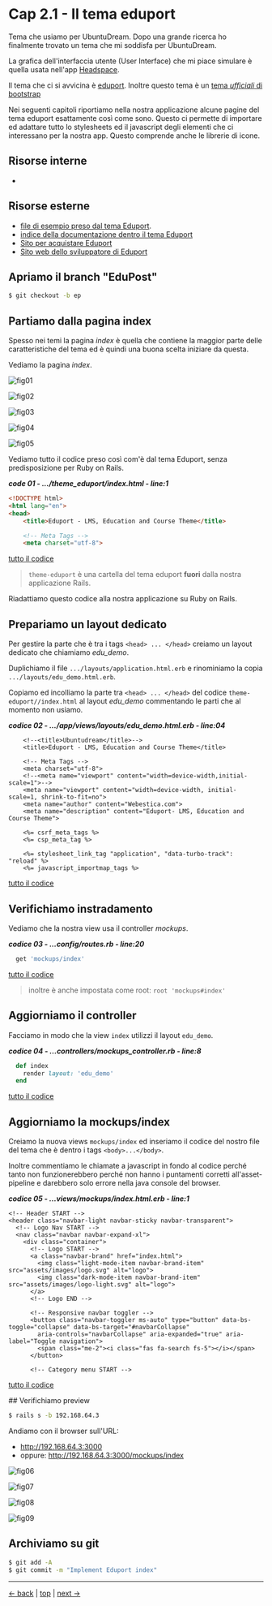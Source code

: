 # <a name="top"></a> Cap 2.1 - Il tema eduport

Tema che usiamo per UbuntuDream.
Dopo una grande ricerca ho finalmente trovato un tema che mi soddisfa per UbuntuDream.

La grafica dell'interfaccia utente (User Interface) che mi piace simulare è quella usata nell'app [Headspace](https://www.headspace.com/).

Il tema che ci si avvicina è [eduport](https://eduport.webestica.com/). 
Inoltre questo tema è un [tema *ufficiali* di bootstrap](https://themes.getbootstrap.com/product/eduport-lms-education-and-course-theme/)


Nei seguenti capitoli riportiamo nella nostra applicazione alcune pagine del tema eduport esattamente così come sono. Questo ci permette di importare ed adattare tutto lo stylesheets ed il javascript degli elementi che ci interessano per la nostra app. Questo comprende anche le librerie di icone.



## Risorse interne

- []()



## Risorse esterne

- [file di esempio preso dal tema Eduport](file:///Users/FB/eduport_v1.2.0/template/index.html).
- [indice della documentazione dentro il tema Eduport](file:///Users/FB/eduport_v1.2.0/template/docs/index.html)
- [Sito per acquistare Eduport](https://themes.getbootstrap.com/store/webestica/)
- [Sito web dello sviluppatore di Eduport](https://eduport.webestica.com/)



## Apriamo il branch "EduPost"

```bash
$ git checkout -b ep
```



## Partiamo dalla pagina index

Spesso nei temi la pagina *index* è quella che contiene la maggior parte delle caratteristiche del tema ed è quindi una buona scelta iniziare da questa.

Vediamo la pagina *index*.

![fig01](https://github.com/flaviobordonidev/leanpubabrandnewcms/blob/master/ubuntudream/04-theme_eduport/01_fig01-index1.png)

![fig02](https://github.com/flaviobordonidev/leanpubabrandnewcms/blob/master/ubuntudream/04-theme_eduport/01_fig02-index2.png)

![fig03](https://github.com/flaviobordonidev/leanpubabrandnewcms/blob/master/ubuntudream/04-theme_eduport/01_fig03-index3.png)

![fig04](https://github.com/flaviobordonidev/leanpubabrandnewcms/blob/master/ubuntudream/04-theme_eduport/01_fig04-index4.png)

![fig05](https://github.com/flaviobordonidev/leanpubabrandnewcms/blob/master/ubuntudream/04-theme_eduport/01_fig05-index5.png)

Vediamo tutto il codice *<html>* preso così com'è dal tema Eduport, senza predisposizione per Ruby on Rails.

***code 01 - .../theme_eduport/index.html - line:1***

```html
<!DOCTYPE html>
<html lang="en">
<head>
	<title>Eduport - LMS, Education and Course Theme</title>

	<!-- Meta Tags -->
	<meta charset="utf-8">
```

[tutto il codice](https://github.com/flaviobordonidev/leanpubabrandnewcms/blob/master/ubuntudream/04-theme_eduport/01_01-theme_eduport-index.html)

> `theme-eduport` è una cartella del tema eduport **fuori** dalla nostra applicazione Rails.

Riadattiamo questo codice alla nostra applicazione su Ruby on Rails.



## Prepariamo un layout dedicato

Per gestire la parte che è tra i tags `<head> ... </head>` creiamo un layout dedicato che chiamiamo *edu_demo*.

Duplichiamo il file `.../layouts/application.html.erb` e rinominiamo la copia `.../layouts/edu_demo.html.erb`. 

Copiamo ed incolliamo la parte tra `<head> ... </head>` del codice `theme-eduport//index.html` al layout *edu_demo* commentando le parti che al momento non usiamo.

***codice 02 - .../app/views/layouts/edu_demo.html.erb - line:04***

```html+erb
    <!--<title>Ubuntudream</title>-->
    <title>Eduport - LMS, Education and Course Theme</title>

    <!-- Meta Tags -->
    <meta charset="utf-8">
    <!--<meta name="viewport" content="width=device-width,initial-scale=1">-->
    <meta name="viewport" content="width=device-width, initial-scale=1, shrink-to-fit=no">
    <meta name="author" content="Webestica.com">
    <meta name="description" content="Eduport- LMS, Education and Course Theme">

    <%= csrf_meta_tags %>
    <%= csp_meta_tag %>

    <%= stylesheet_link_tag "application", "data-turbo-track": "reload" %>
    <%= javascript_importmap_tags %>
```

[tutto il codice](https://github.com/flaviobordonidev/leanpubabrandnewcms/blob/master/ubuntudream/04-theme_eduport/01_02-views-layouts-edu_demo.html.erb)



## Verifichiamo instradamento

Vediamo che la nostra view usa il controller *mockups*.

***codice 03 - ...config/routes.rb - line:20***

```ruby
  get 'mockups/index'
```

[tutto il codice](https://github.com/flaviobordonidev/leanpubabrandnewcms/blob/master/ubuntudream/04-theme_eduport/01_03-config-routes.rb)

> inoltre è anche impostata come root: `root 'mockups#index'`



## Aggiorniamo il controller

Facciamo in modo che la view `index` utilizzi il layout `edu_demo`.

***codice 04 - ...controllers/mockups_controller.rb - line:8***

```ruby
  def index
    render layout: 'edu_demo'
  end
```

[tutto il codice](https://github.com/flaviobordonidev/leanpubabrandnewcms/blob/master/ubuntudream/04-theme_eduport/01_04-controllers-mockups_controller.rb)



## Aggiorniamo la mockups/index 

Creiamo la nuova views `mockups/index` ed inseriamo il codice del nostro file del tema che è dentro i tags `<body>...</body>`. 

Inoltre commentiamo le chiamate a javascript in fondo al codice perché tanto non funzionerebbero perché non hanno i puntamenti corretti all'asset-pipeline e darebbero solo errore nella java console del browser.

***codice 05 - ...views/mockups/index.html.erb - line:1***

```html+erb
<!-- Header START -->
<header class="navbar-light navbar-sticky navbar-transparent">
  <!-- Logo Nav START -->
  <nav class="navbar navbar-expand-xl">
    <div class="container">
      <!-- Logo START -->
      <a class="navbar-brand" href="index.html">
        <img class="light-mode-item navbar-brand-item" src="assets/images/logo.svg" alt="logo">
        <img class="dark-mode-item navbar-brand-item" src="assets/images/logo-light.svg" alt="logo">
      </a>
      <!-- Logo END -->
  
      <!-- Responsive navbar toggler -->
      <button class="navbar-toggler ms-auto" type="button" data-bs-toggle="collapse" data-bs-target="#navbarCollapse"
        aria-controls="navbarCollapse" aria-expanded="true" aria-label="Toggle navigation">
        <span class="me-2"><i class="fas fa-search fs-5"></i></span>
      </button>
  
      <!-- Category menu START -->
```

[tutto il codice](https://github.com/flaviobordonidev/leanpubabrandnewcms/blob/master/ubuntudream/04-theme_eduport/01_05-views-mockups-edu_index.html.erb)



## Verifichiamo preview

```bash
$ rails s -b 192.168.64.3
```

Andiamo con il browser sull'URL:

- http://192.168.64.3:3000
- oppure: http://192.168.64.3:3000/mockups/index

![fig06](https://github.com/flaviobordonidev/leanpubabrandnewcms/blob/master/ubuntudream/04-theme_eduport/01_fig06-index1.png)

![fig07](https://github.com/flaviobordonidev/leanpubabrandnewcms/blob/master/ubuntudream/04-theme_eduport/01_fig07-index2.png)

![fig08](https://github.com/flaviobordonidev/leanpubabrandnewcms/blob/master/ubuntudream/04-theme_eduport/01_fig08-index3.png)

![fig09](https://github.com/flaviobordonidev/leanpubabrandnewcms/blob/master/ubuntudream/04-theme_eduport/01_fig09-index4.png)



## Archiviamo su git

```bash
$ git add -A
$ git commit -m "Implement Eduport index"
```


---

[<- back](https://github.com/flaviobordonidev/leanpubabrandnewcms/blob/master/ubuntudream/04-theme_eduport/01_00-import_page.md)
 | [top](#top) |
[next ->](https://github.com/flaviobordonidev/leanpubabrandnewcms/blob/master/ubuntudream/04-theme_eduport/02_00-theme_stylesheet-it.md)
